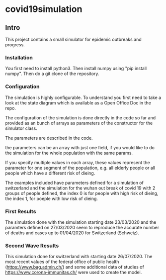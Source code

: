 # covid19simulation

##  Intro

This project contains a small simulator for epidemic outbreaks and progress.

### Installation

You first need to install python3. Then install numpy using "pip install numpy". Then do a git clone of the repository.

### Configuration

The simulation is highly configurable. To understand you first need to take a look at the state diagram which is available as a Open Office Doc in the repo.

The configuration of the simulation is done directly in the code so far and provided as an bunch of arrays as parameters of the constructor for the simulator class. 

The parameters are described in the code. 

the parameters can be an array with just one field, if you would like to do the simulation for the whole population with the same params.

If you specify multiple values in each array, these values represent the parameter for one segment of the population, e.g. all elderly people or all people which have a different risk of dieing.

The examples included have parameters defined for a simulation of switzerland and the simulation for the wuhan out break of covid 19 with 2 groups of people defined, the index 0 is for people with high risk of dieing, the index 1, for poeple with low risk of dieing.

### First Results

The simulation done with the simulation starting date 23/03/2020 and the paramters defined on 27/03/2020 seem to reproduce the accurate number of deaths and cases up to 01/04/2020 for Switzerland (Schweiz).


### Second Wave Results

This simulation done for switzerland with starting date 26/07/2020. The most recent values of the federal office of public health (https://www.bag.admin.ch/) and some additional data of studies of https://www.corona-immunitas.ch/ were used to create the model.
